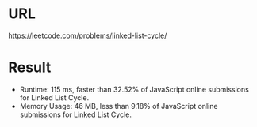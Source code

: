 # URL

https://leetcode.com/problems/linked-list-cycle/

# Result

* Runtime: 115 ms, faster than 32.52% of JavaScript online submissions for Linked List Cycle.
* Memory Usage: 46 MB, less than 9.18% of JavaScript online submissions for Linked List Cycle.

